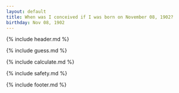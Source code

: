```yaml
---
layout: default
title: When was I conceived if I was born on November 08, 1902?
birthday: Nov 08, 1902
---
```


{% include header.md %}

{% include guess.md %}

{% include calculate.md %}

{% include safety.md %}

{% include footer.md %}



